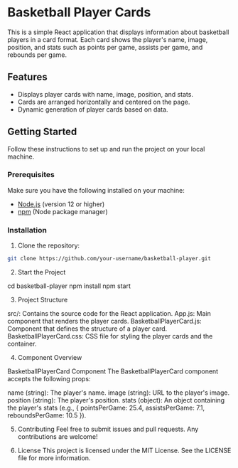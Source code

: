 # Basketball Player Cards

This is a simple React application that displays information about basketball players in a card format. Each card shows the player's name, image, position, and stats such as points per game, assists per game, and rebounds per game.

## Features

- Displays player cards with name, image, position, and stats.
- Cards are arranged horizontally and centered on the page.
- Dynamic generation of player cards based on data.

## Getting Started

Follow these instructions to set up and run the project on your local machine.

### Prerequisites

Make sure you have the following installed on your machine:

- [Node.js](https://nodejs.org/) (version 12 or higher)
- [npm](https://www.npmjs.com/) (Node package manager)

### Installation

1. Clone the repository:

```sh
git clone https://github.com/your-username/basketball-player.git
```

2. Start the Project

cd basketball-player
npm install
npm start

3. Project Structure

src/: Contains the source code for the React application.
App.js: Main component that renders the player cards.
BasketballPlayerCard.js: Component that defines the structure of a player card.
BasketballPlayerCard.css: CSS file for styling the player cards and the container.

4. Component Overview

BasketballPlayerCard Component
The BasketballPlayerCard component accepts the following props:

name (string): The player's name.
image (string): URL to the player's image.
position (string): The player's position.
stats (object): An object containing the player's stats (e.g., { pointsPerGame: 25.4, assistsPerGame: 7.1, reboundsPerGame: 10.5 }).

5. Contributing
   Feel free to submit issues and pull requests. Any contributions are welcome!

6. License
   This project is licensed under the MIT License. See the LICENSE file for more information.
